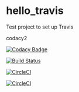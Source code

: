 # hello_travis
Test project to set up Travis






codacy2

[![Codacy Badge](https://api.codacy.com/project/badge/Grade/18df27ca1b7c47c8a3dd8a22bc199a62)](https://www.codacy.com/app/guillaumemillot/hello_travis2?utm_source=github.com&amp;utm_medium=referral&amp;utm_content=guillaumemillot/hello_travis2&amp;utm_campaign=Badge_Grade)

[![Build Status](https://travis-ci.com/gmillotyahoo/hello_travis.svg?branch=master)](https://travis-ci.com/gmillotyahoo/hello_travis)

[![CircleCI](https://circleci.com/gh/guillaumemillot/hello_travis/tree/branch-2.svg?style=svg)](https://circleci.com/gh/guillaumemillot/hello_travis/tree/branch-2)

[![CircleCI](https://circleci.com/gh/guillaumemillot/hello_travis2/tree/master.svg?style=svg)](https://circleci.com/gh/guillaumemillot/hello_travis2/tree/master)
